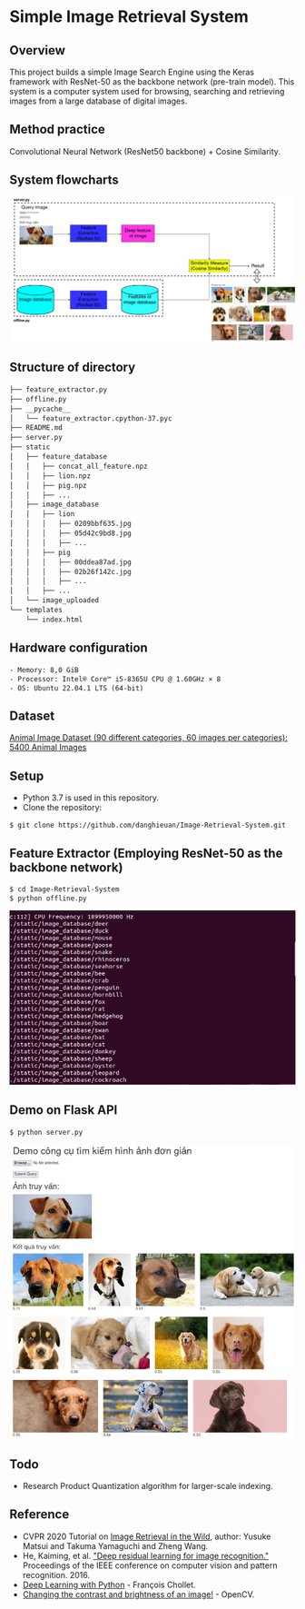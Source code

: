 # Simple Image Retrieval System


## Overview
This project builds a simple Image Search Engine using the Keras framework with ResNet-50 as the backbone network (pre-train model). This system is a computer system used for browsing, searching and retrieving images from a large database of digital images.


## Method practice

Convolutional Neural Network (ResNet50 backbone) + Cosine Similarity.

## System flowcharts

![System flowcharts!](./repo_img/system_flowcharts.png)

## Structure of directory

```bash
├── feature_extractor.py
├── offline.py
├── __pycache__
│   └── feature_extractor.cpython-37.pyc
├── README.md
├── server.py
├── static
│   ├── feature_database
│   │   ├── concat_all_feature.npz
│   │   ├── lion.npz
│   │   ├── pig.npz
│   │   ├── ...
│   ├── image_database
│   │   ├── lion
│   │   │   ├── 0209bbf635.jpg
│   │   │   ├── 05d42c9bd8.jpg
│   │   │   ├── ...
│   │   ├── pig
│   │   │   ├── 00ddea87ad.jpg
│   │   │   ├── 02b26f142c.jpg
│   │   │   ├── ...
│   │   ├── ...
│   └── image_uploaded
└── templates
    └── index.html
```


## Hardware configuration

```
- Memory: 8,0 GiB
- Processor: Intel® Core™ i5-8365U CPU @ 1.60GHz × 8
- OS: Ubuntu 22.04.1 LTS (64-bit)
```


## Dataset

[Animal Image Dataset (90 different categories, 60 images per categories): 5400 Animal Images](https://www.kaggle.com/datasets/iamsouravbanerjee/animal-image-dataset-90-different-animals)


## Setup
- Python 3.7 is used in this repository.
- Clone the repository:
```
$ git clone https://github.com/danghieuan/Image-Retrieval-System.git
```


## Feature Extractor (Employing ResNet-50 as the backbone network)

```
$ cd Image-Retrieval-System
$ python offline.py
```
![offline!](./repo_img/offline_py.png)


## Demo on Flask API

```
$ python server.py
```

![demo!](./repo_img/demo.png)


## Todo
- Research Product Quantization algorithm for larger-scale indexing.


## Reference
- CVPR 2020 Tutorial on [Image Retrieval in the Wild](https://matsui528.github.io/cvpr2020_tutorial_retrieval/), author: Yusuke Matsui and Takuma Yamaguchi and Zheng Wang.
- He, Kaiming, et al. ["Deep residual learning for image recognition."](https://arxiv.org/abs/1512.03385) Proceedings of the IEEE conference on computer vision and pattern recognition. 2016.
- [Deep Learning with Python](https://www.manning.com/books/deep-learning-with-python) - François Chollet.
- [Changing the contrast and brightness of an image!](https://docs.opencv.org/3.4/d3/dc1/tutorial_basic_linear_transform.html) - OpenCV.